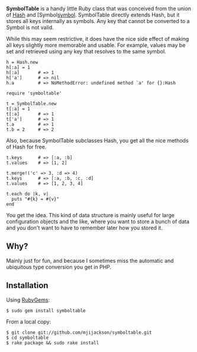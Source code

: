 __SymbolTable__ is a handy little Ruby class that was conceived from the union of
[Hash][hash] and [Symbol[symbol]. SymbolTable directly extends Hash, but it stores all keys
internally as symbols. Any key that cannot be converted to a Symbol is not
valid.

While this may seem restrictive, it does have the nice side effect of making
all keys slightly more memorable and usable. For example, values may be set
and retrieved using any key that resolves to the same symbol.

    h = Hash.new
    h[:a] = 1
    h[:a]       # => 1
    h['a']      # => nil
    h.a         # => NoMethodError: undefined method `a' for {}:Hash

    require 'symboltable'

    t = SymbolTable.new
    t[:a] = 1
    t[:a]       # => 1
    t['a']      # => 1
    t.a         # => 1
    t.b = 2     # => 2

Also, because SymbolTable subclasses Hash, you get all the nice methods of Hash
for free.

    t.keys      # => [:a, :b]
    t.values    # => [1, 2]

    t.merge!('c' => 3, :d => 4)
    t.keys      # => [:a, :b, :c, :d]
    t.values    # => [1, 2, 3, 4]

    t.each do |k, v|
      puts "#{k} = #{v}"
    end

You get the idea. This kind of data structure is mainly useful for large
configuration objects and the like, where you want to store a bunch of data and
you don't want to have to remember later how you stored it.

Why?
----

Mainly just for fun, and because I sometimes miss the automatic and ubiquitous
type conversion you get in PHP.

Installation
------------

Using [RubyGems][rg]:

    $ sudo gem install symboltable

From a local copy:

    $ git clone git://github.com/mjijackson/symboltable.git
    $ cd symboltable
    $ rake package && sudo rake install

[hash]: http://ruby-doc.org/core/classes/Hash.html
[symbol]: http://ruby-doc.org/core/classes/Symbol.html
[rg]: http://rubygems.org/
